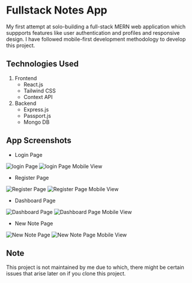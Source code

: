 # Fullstack Notes App
My first attempt at solo-building a full-stack MERN web application which suppports features like user authentication and profiles and responsive design. I have followed mobile-first development methodology to develop this project.

## Technologies Used
1. Frontend
    - React.js
    - Tailwind CSS
    - Context API
2. Backend
   - Express.js
   - Passport.js
   - Mongo DB

## App Screenshots

- Login Page
<img src="./readme/login.png" alt="login Page">
<img src="./readme/loginMobile.png" alt="login Page Mobile View">

- Register Page
<img src="./readme/register.png" alt="Register Page">
<img src="./readme/registerMobile.png" alt="Register Page Mobile View">

- Dashboard Page
<img src="./readme/dashboard.png" alt="Dashboard Page">
<img src="./readme/dashboardMobile.png" alt="Dashboard Page Mobile View">

- New Note Page
<img src="./readme/newNote.png" alt="New Note Page">
<img src="./readme/newNoteMobile.png" alt="New Note Page Mobile View">

## Note
This project is not maintained by me due to which, there might be certain issues that arise later on if you clone this project. 